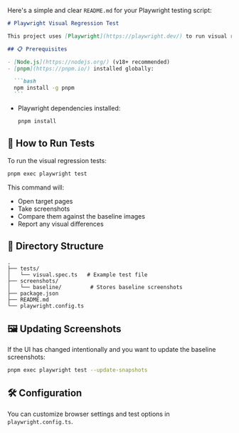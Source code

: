 Here's a simple and clear `README.md` for your Playwright testing script:

````markdown
# Playwright Visual Regression Test

This project uses [Playwright](https://playwright.dev/) to run visual regression tests on web pages.

## 📋 Prerequisites

- [Node.js](https://nodejs.org/) (v18+ recommended)
- [pnpm](https://pnpm.io/) installed globally:

  ```bash
  npm install -g pnpm
  ```
````

- Playwright dependencies installed:

  ```bash
  pnpm install
  ```

## 🚀 How to Run Tests

To run the visual regression tests:

```bash
pnpm exec playwright test
```

This command will:

- Open target pages
- Take screenshots
- Compare them against the baseline images
- Report any visual differences

## 📁 Directory Structure

```
.
├── tests/
│   └── visual.spec.ts   # Example test file
├── screenshots/
│   └── baseline/         # Stores baseline screenshots
├── package.json
├── README.md
└── playwright.config.ts
```

## 🖼️ Updating Screenshots

If the UI has changed intentionally and you want to update the baseline screenshots:

```bash
pnpm exec playwright test --update-snapshots
```

## 🛠 Configuration

You can customize browser settings and test options in `playwright.config.ts`.
